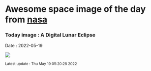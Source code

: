 
# Awesome space image of the day from [nasa](https://api.nasa.gov/)

### Today image : A Digital Lunar Eclipse

Date : 2022-05-19


![](https://apod.nasa.gov/apod/image/2205/TLE_2022-05-16-02-59-35s1024.jpg)

<small>Latest update : Thu May 19 05:20:28 2022</small>


